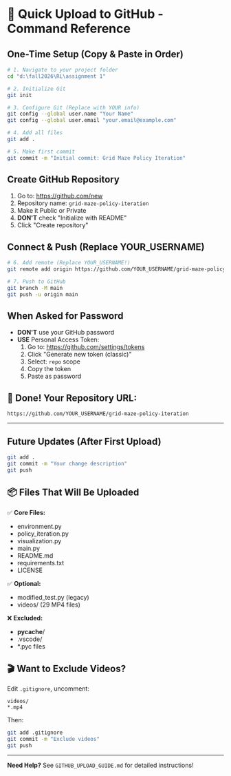 # 🚀 Quick Upload to GitHub - Command Reference

## One-Time Setup (Copy & Paste in Order)

```bash
# 1. Navigate to your project folder
cd "d:\fall2026\RL\assignment 1"

# 2. Initialize Git
git init

# 3. Configure Git (Replace with YOUR info)
git config --global user.name "Your Name"
git config --global user.email "your.email@example.com"

# 4. Add all files
git add .

# 5. Make first commit
git commit -m "Initial commit: Grid Maze Policy Iteration"
```

## Create GitHub Repository

1. Go to: https://github.com/new
2. Repository name: `grid-maze-policy-iteration`
3. Make it Public or Private
4. **DON'T** check "Initialize with README"
5. Click "Create repository"

## Connect & Push (Replace YOUR_USERNAME)

```bash
# 6. Add remote (Replace YOUR_USERNAME!)
git remote add origin https://github.com/YOUR_USERNAME/grid-maze-policy-iteration.git

# 7. Push to GitHub
git branch -M main
git push -u origin main
```

## When Asked for Password
- **DON'T** use your GitHub password
- **USE** Personal Access Token:
  1. Go to: https://github.com/settings/tokens
  2. Click "Generate new token (classic)"
  3. Select: `repo` scope
  4. Copy the token
  5. Paste as password

## 🎉 Done! Your Repository URL:
```
https://github.com/YOUR_USERNAME/grid-maze-policy-iteration
```

---

## Future Updates (After First Upload)

```bash
git add .
git commit -m "Your change description"
git push
```

## 📦 Files That Will Be Uploaded

✅ **Core Files:**
- environment.py
- policy_iteration.py  
- visualization.py
- main.py
- README.md
- requirements.txt
- LICENSE

✅ **Optional:**
- modified_test.py (legacy)
- videos/ (29 MP4 files)

❌ **Excluded:**
- __pycache__/
- .vscode/
- *.pyc files

## 🎬 Want to Exclude Videos?

Edit `.gitignore`, uncomment:
```
videos/
*.mp4
```

Then:
```bash
git add .gitignore
git commit -m "Exclude videos"
git push
```

---

**Need Help?** See `GITHUB_UPLOAD_GUIDE.md` for detailed instructions!
